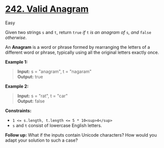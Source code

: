 # [242\. Valid Anagram](https://leetcode.com/problems/valid-anagram/)

Easy

Given two strings `s` and `t`, return `true` _if_ `t` _is an anagram of_ `s`_, and_ `false` _otherwise_.

An **Anagram** is a word or phrase formed by rearranging the letters of a different word or phrase, typically using all the original letters exactly once.

**Example 1:**

> **Input:** s = "anagram", t = "nagaram"  
> **Output:** true

**Example 2:**

> **Input:** s = "rat", t = "car"  
> **Output:** false

**Constraints:**

- `1 <= s.length, t.length <= 5 * 10<sup>4</sup>`
- `s` and `t` consist of lowercase English letters.

**Follow up:** What if the inputs contain Unicode characters? How would you adapt your solution to such a case?
